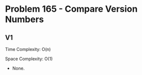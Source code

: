 # Problem 165 - Compare Version Numbers

## V1

Time Complexity: O(n)

Space Complexity: O(1)

- None.
